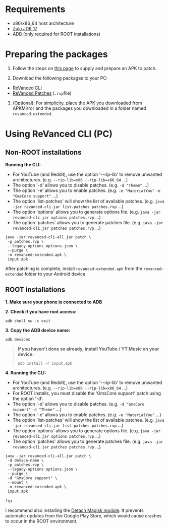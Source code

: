 Requirements
==

- x86/x86_64 host architecture
- [Zulu JDK 17](https://www.azul.com/downloads/?version=java-17-lts&package=jdk#zulu)
- ADB (only required for ROOT installations)


Preparing the packages
==

1. Follow the steps on [this page](https://github.com/inotia00/revanced-documentation/blob/main/docs/supplying-an-apk.md) to supply and prepare an APK to patch.

2. Download the following packages to your PC:
- [ReVanced CLI](https://github.com/inotia00/revanced-cli/releases/latest)
- [ReVanced Patches](https://github.com/inotia00/revanced-patches/releases/latest) (`.rvp`file)

3. (Optional): For simplicity, place the APK you downloaded from APKMirror and the packages you downloaded in a folder named `revanced-extended`.


Using ReVanced CLI (PC)
==

## Non-ROOT installations

**Running the CLI:**

- For YouTube (and Reddit), use the option '--rip-lib' to remove unwanted architectures. (e.g. `--rip-lib=x86 --rip-lib=x86_64` ...)
- The option '-d' allows you to disable patches. (e.g. `-d "Theme"` ...)
- The option '-e' allows you to enable patches. (e.g. `-e "MaterialYou"` `-e "GmsCore support"` ...)
- The option 'list-patches' will show the list of available patches. (e.g. `java -jar revanced-cli.jar list-patches patches.rvp` ...)
- The option 'options' allows you to generate options file. (e.g. `java -jar revanced-cli.jar options patches.rvp` ...)
- The option 'patches' allows you to generate patches file. (e.g. `java -jar revanced-cli.jar patches patches.rvp` ...)

```
java -jar revanced-cli-all.jar patch \
 -p patches.rvp \
 --legacy-options options.json \
 --purge \
 -o revanced-extended.apk \
 input.apk
```

After patching is complete, install `revanced-extended.apk` from the `revanced-extended` folder to your Android device.

## ROOT installations

**1. Make sure your phone is connected to ADB**

**2. Check if you have root access:**
```
adb shell su -c exit
```

**3. Copy the ADB device name:**
```
adb devices
```

> **If you haven't done so already, install YouTube / YT Music on your device:**
> ```
> adb install -r input.apk
> ```

**4. Running the CLI:**

- For YouTube (and Reddit), use the option '--rip-lib' to remove unwanted architectures. (e.g. `--rip-lib=x86 --rip-lib=x86_64` ...)
- For ROOT installs, you must disable the 'GmsCore support' patch using the option '-d'.
- The option '-d' allows you to disable patches. (e.g. `-d "GmsCore support"` `-d "Theme"` ...)
- The option '-e' allows you to enable patches. (e.g. `-e "MaterialYou"` ...)
- The option 'list-patches' will show the list of available patches. (e.g. `java -jar revanced-cli.jar list-patches patches.rvp` ...)
- The option 'options' allows you to generate options file. (e.g. `java -jar revanced-cli.jar options patches.rvp` ...)
- The option 'patches' allows you to generate patches file. (e.g. `java -jar revanced-cli.jar patches patches.rvp` ...)

```
java -jar revanced-cli-all.jar patch \
 -d device-name \
 -p patches.rvp \
 --legacy-options options.json \
 --purge \
 -d "GmsCore support" \
 --mount \
 -o revanced-extended.apk \
 input.apk
```

> [!TIP]
> I recommend also installing the [Detach Magisk module](https://forum.xda-developers.com/t/module-detach3-detach-market-links.3447494/). It prevents automatic updates from the Google Play Store, which would cause crashes to occur in the ROOT environment.